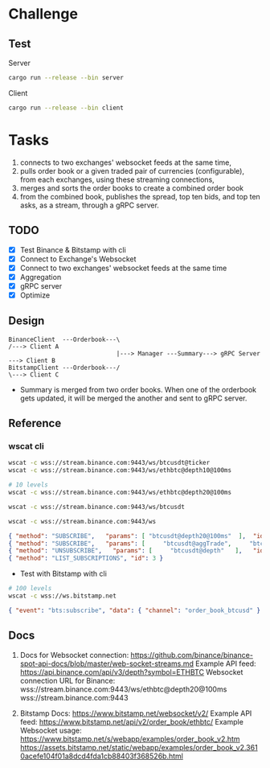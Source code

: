 # Challenge

## Test

Server

```bash
cargo run --release --bin server
```

Client

```bash
cargo run --release --bin client
```

# Tasks

1.  connects to two exchanges' websocket feeds at the same time,
2.  pulls order book or a given traded pair of currencies (configurable), from each exchanges, using these streaming connections,
3.  merges and sorts the order books to create a combined order book
4.  from the combined book, publishes the spread, top ten bids, and top ten asks, as a stream, through a gRPC server.

## TODO

-   [x] Test Binance & Bitstamp with cli
-   [x] Connect to Exchange's Websocket
-   [x] Connect to two exchanges' websocket feeds at the same time
-   [x] Aggregation
-   [x] gRPC server
-   [x] Optimize

## Design

```
BinanceClient  ---Orderbook---\                                        /---> Client A
                              |---> Manager ---Summary---> gRPC Server ---> Client B
BitstampClient ---Orderbook---/                                        \---> Client C
```

-   Summary is merged from two order books. When one of the orderbook gets updated, it will be merged the another and sent to gRPC server.

## Reference

### wscat cli

```bash
wscat -c wss://stream.binance.com:9443/ws/btcusdt@ticker
wscat -c wss://stream.binance.com:9443/ws/ethbtc@depth10@100ms

# 10 levels
wscat -c wss://stream.binance.com:9443/ws/ethbtc@depth20@100ms
```

```bash
wscat -c wss://stream.binance.com:9443/ws/btcusdt
```

```bash
wscat -c wss://stream.binance.com:9443/ws
```

```json
{ "method": "SUBSCRIBE",   "params": [ "btcusdt@depth20@100ms"  ],  "id": 1 }
{ "method": "SUBSCRIBE",   "params": [     "btcusdt@aggTrade",     "btcusdt@depth"  ],  "id": 1 }
{ "method": "UNSUBSCRIBE",   "params": [     "btcusdt@depth"   ],   "id": 312 }
{ "method": "LIST_SUBSCRIPTIONS", "id": 3 }
```

-   Test with Bitstamp with cli

```bash
# 100 levels
wscat -c wss://ws.bitstamp.net
```

```json
{ "event": "bts:subscribe", "data": { "channel": "order_book_btcusd" } }
```

## Docs

1. Docs for Websocket connection:
   https://github.com/binance/binance-spot-api-docs/blob/master/web-socket-streams.md
   Example API feed:
   https://api.binance.com/api/v3/depth?symbol=ETHBTC
   Websocket connection URL for Binance:
   wss://stream.binance.com:9443/ws/ethbtc@depth20@100ms
   wss://stream.binance.com:9443

2. Bitstamp
   Docs: https://www.bitstamp.net/websocket/v2/
   Example API feed: https://www.bitstamp.net/api/v2/order_book/ethbtc/
   Example Websocket usage: https://www.bitstamp.net/s/webapp/examples/order_book_v2.htm
   https://assets.bitstamp.net/static/webapp/examples/order_book_v2.3610acefe104f01a8dcd4fda1cb88403f368526b.html
